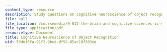 ```yaml
---
content_type: resource
description: Study questions on cognitive neuroscience of object recognition.
file: null
file_location: /coursemedia/9-012-the-brain-and-cognitive-sciences-ii-spring-2002/59de15fa91f29bcddf9885ac18f303ee_cognitiveneuroscienceofobjectrecognition.pdf
file_type: application/pdf
resourcetype: Document
title: Cognitive Neuroscience of Object Recognition
uid: 59de15fa-91f2-9bcd-df98-85ac18f303ee
---
```

